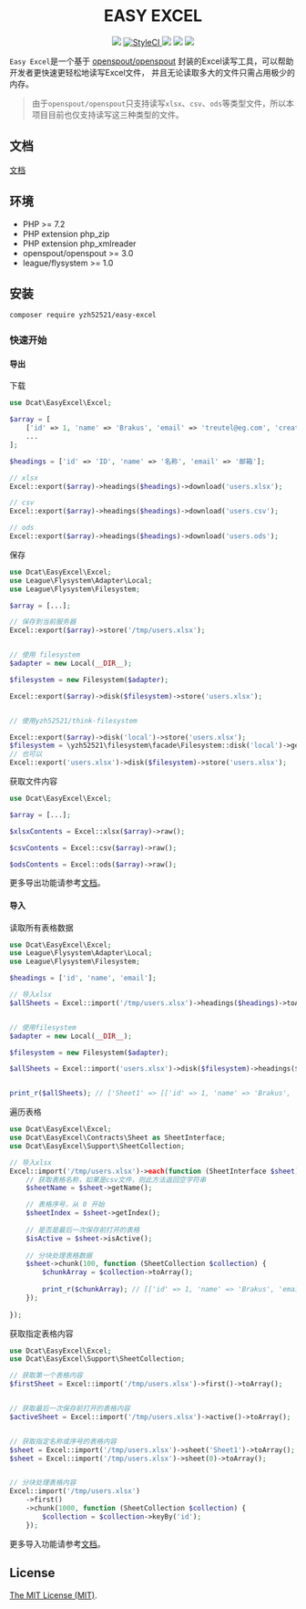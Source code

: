 <div align="center">

# EASY EXCEL

<p>
    <a href="https://github.com/yzh52521/easy-excel/blob/master/LICENSE"><img src="https://img.shields.io/badge/license-MIT-7389D8.svg?style=flat" ></a>
     <a href="https://styleci.io/repos/215738797">
        <img src="https://github.styleci.io/repos/215738797/shield" alt="StyleCI">
    </a>
    <a href="https://github.com/yzh52521/easy-excel/releases" ><img src="https://img.shields.io/github/release/yzh52521/easy-excel.svg?color=4099DE" /></a> 
    <a href="https://packagist.org/packages/yzh52521/easy-excel"><img src="https://img.shields.io/packagist/dt/yzh52521/easy-excel.svg?color=" /></a> 
    <a><img src="https://img.shields.io/badge/php-7.2+-59a9f8.svg?style=flat" /></a> 
</p>

</div>

`Easy Excel`是一个基于 <a href="https://github.com/openspout/openspout" target="_blank">openspout/openspout</a> 封装的Excel读写工具，可以帮助开发者更快速更轻松地读写Excel文件，
并且无论读取多大的文件只需占用极少的内存。

> 由于`openspout/openspout`只支持读写`xlsx`、`csv`、`ods`等类型文件，所以本项目目前也仅支持读写这三种类型的文件。


## 文档

[文档](https://jqhph.github.io/easy-excel/)

## 环境

- PHP >= 7.2
- PHP extension php_zip
- PHP extension php_xmlreader
- openspout/openspout >= 3.0
- league/flysystem >= 1.0


## 安装

```bash
composer require yzh52521/easy-excel
```

### 快速开始

#### 导出


下载
```php
use Dcat\EasyExcel\Excel;

$array = [
    ['id' => 1, 'name' => 'Brakus', 'email' => 'treutel@eg.com', 'created_at' => '...'], 
    ...
];

$headings = ['id' => 'ID', 'name' => '名称', 'email' => '邮箱'];

// xlsx
Excel::export($array)->headings($headings)->download('users.xlsx');

// csv
Excel::export($array)->headings($headings)->download('users.csv');

// ods
Excel::export($array)->headings($headings)->download('users.ods');
```

保存
```php
use Dcat\EasyExcel\Excel;
use League\Flysystem\Adapter\Local;
use League\Flysystem\Filesystem;

$array = [...];

// 保存到当前服务器
Excel::export($array)->store('/tmp/users.xlsx');


// 使用 filesystem
$adapter = new Local(__DIR__);

$filesystem = new Filesystem($adapter);

Excel::export($array)->disk($filesystem)->store('users.xlsx');


// 使用yzh52521/think-filesystem

Excel::export($array)->disk('local')->store('users.xlsx');
$filesystem = \yzh52521\filesystem\facade\Filesystem::disk('local')->getDriver();
// 也可以
Excel::export('users.xlsx')->disk($filesystem)->store('users.xlsx');


```

获取文件内容
```php
use Dcat\EasyExcel\Excel;

$array = [...];

$xlsxContents = Excel::xlsx($array)->raw();

$csvContents = Excel::csv($array)->raw();

$odsContents = Excel::ods($array)->raw();
```
更多导出功能请参考[文档](https://jqhph.github.io/easy-excel/docs/master/export.html)。

#### 导入


读取所有表格数据
```php
use Dcat\EasyExcel\Excel;
use League\Flysystem\Adapter\Local;
use League\Flysystem\Filesystem;

$headings = ['id', 'name', 'email'];

// 导入xlsx
$allSheets = Excel::import('/tmp/users.xlsx')->headings($headings)->toArray();


// 使用filesystem
$adapter = new Local(__DIR__);

$filesystem = new Filesystem($adapter);

$allSheets = Excel::import('users.xlsx')->disk($filesystem)->headings($headings)->toArray();


print_r($allSheets); // ['Sheet1' => [['id' => 1, 'name' => 'Brakus', 'email' => 'treutel@eg.com', 'created_at' => '...']]]
```

遍历表格
```php
use Dcat\EasyExcel\Excel;
use Dcat\EasyExcel\Contracts\Sheet as SheetInterface;
use Dcat\EasyExcel\Support\SheetCollection;

// 导入xlsx
Excel::import('/tmp/users.xlsx')->each(function (SheetInterface $sheet) {
    // 获取表格名称，如果是csv文件，则此方法返回空字符串
    $sheetName = $sheet->getName();

    // 表格序号，从 0 开始
    $sheetIndex = $sheet->getIndex();
    
    // 是否是最后一次保存前打开的表格
    $isActive = $sheet->isActive();
    
    // 分块处理表格数据
    $sheet->chunk(100, function (SheetCollection $collection) {
        $chunkArray = $collection->toArray();
        
        print_r($chunkArray); // [['id' => 1, 'name' => 'Brakus', 'email' => 'treutel@eg.com', 'created_at' => '...']]
    });
    
});
```

获取指定表格内容
```php
use Dcat\EasyExcel\Excel;
use Dcat\EasyExcel\Support\SheetCollection;

// 获取第一个表格内容
$firstSheet = Excel::import('/tmp/users.xlsx')->first()->toArray();


// 获取最后一次保存前打开的表格内容
$activeSheet = Excel::import('/tmp/users.xlsx')->active()->toArray();


// 获取指定名称或序号的表格内容
$sheet = Excel::import('/tmp/users.xlsx')->sheet('Sheet1')->toArray();
$sheet = Excel::import('/tmp/users.xlsx')->sheet(0)->toArray();


// 分块处理表格内容
Excel::import('/tmp/users.xlsx')
    ->first()
    ->chunk(1000, function (SheetCollection $collection) {
        $collection = $collection->keyBy('id');
    });
```

更多导入功能请参考[文档](https://jqhph.github.io/easy-excel/docs/master/import.html)。


## License
[The MIT License (MIT)](LICENSE).
